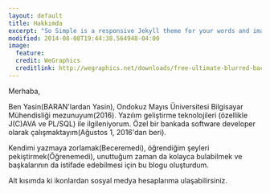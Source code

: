 ```yaml
---
layout: default
title: Hakkımda
excerpt: "So Simple is a responsive Jekyll theme for your words and images."
modified: 2014-08-08T19:44:38.564948-04:00
image:
  feature:
  credit: WeGraphics
  creditlink: http://wegraphics.net/downloads/free-ultimate-blurred-background-pack/
---
```


Merhaba,

Ben Yasin(BARAN'lardan Yasin), Ondokuz Mayıs Üniversitesi Bilgisayar Mühendisliği mezunuyum(2016). Yazılım geliştirme teknolojileri (özellikle J(C)AVA ve PL/SQL) ile ilgileniyorum. Özel bir bankada software developer olarak çalışmaktayım(Ağustos 1, 2016'dan beri).

Kendimi yazmaya zorlamak(Beceremedi), öğrendiğim şeyleri pekiştirmek(Öğrenemedi), unuttuğum zaman da kolayca bulabilmek ve başkalarının da istifade edebilmesi için  bu blogu oluşturdum.

Alt kısımda ki ikonlardan sosyal medya hesaplarıma ulaşabilirsiniz.

